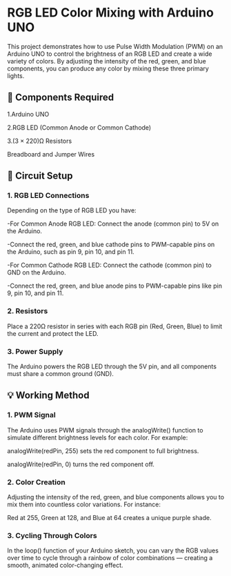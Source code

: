 # RGB LED Color Mixing with Arduino UNO
This project demonstrates how to use Pulse Width Modulation (PWM) on an Arduino UNO to control the brightness of an RGB LED and create a wide variety of colors. By adjusting the intensity of the red, green, and blue components, you can produce any color by mixing these three primary lights.

## 🧰 Components Required
1.Arduino UNO

2.RGB LED (Common Anode or Common Cathode)

3.(3 × 220)Ω Resistors

Breadboard and Jumper Wires

## 🔌 Circuit Setup
### 1. RGB LED Connections
Depending on the type of RGB LED you have:

-For Common Anode RGB LED:
Connect the anode (common pin) to 5V on the Arduino.

-Connect the red, green, and blue cathode pins to PWM-capable pins on the Arduino, such as pin 9, pin 10, and pin 11.

-For Common Cathode RGB LED:
Connect the cathode (common pin) to GND on the Arduino.

-Connect the red, green, and blue anode pins to PWM-capable pins like pin 9, pin 10, and pin 11.

### 2. Resistors
Place a 220Ω resistor in series with each RGB pin (Red, Green, Blue) to limit the current and protect the LED.

### 3. Power Supply
The Arduino powers the RGB LED through the 5V pin, and all components must share a common ground (GND).

## 💡 Working Method
### 1. PWM Signal
The Arduino uses PWM signals through the analogWrite() function to simulate different brightness levels for each color. For example:

analogWrite(redPin, 255) sets the red component to full brightness.

analogWrite(redPin, 0) turns the red component off.

### 2. Color Creation
Adjusting the intensity of the red, green, and blue components allows you to mix them into countless color variations. For instance:

Red at 255, Green at 128, and Blue at 64 creates a unique purple shade.

### 3. Cycling Through Colors
In the loop() function of your Arduino sketch, you can vary the RGB values over time to cycle through a rainbow of color combinations — creating a smooth, animated color-changing effect.

